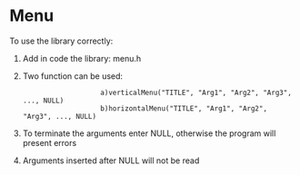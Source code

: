 # Menu
To use the library correctly:
  1) Add in code the library: menu.h
  2) Two function can be used: 
 
                            a)verticalMenu("TITLE", "Arg1", "Arg2", "Arg3", ..., NULL)                   
                            b)horizontalMenu("TITLE", "Arg1", "Arg2", "Arg3", ..., NULL)
  4) To terminate the arguments enter NULL, otherwise the program will present errors
  5) Arguments inserted after NULL will not be read
